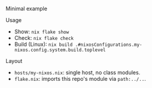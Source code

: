 Minimal example

Usage

- Show: `nix flake show`
- Check: `nix flake check`
- Build (Linux): `nix build .#nixosConfigurations.my-nixos.config.system.build.toplevel`

Layout

- `hosts/my-nixos.nix`: single host, no class modules.
- `flake.nix`: imports this repo's module via `path:../..`.

